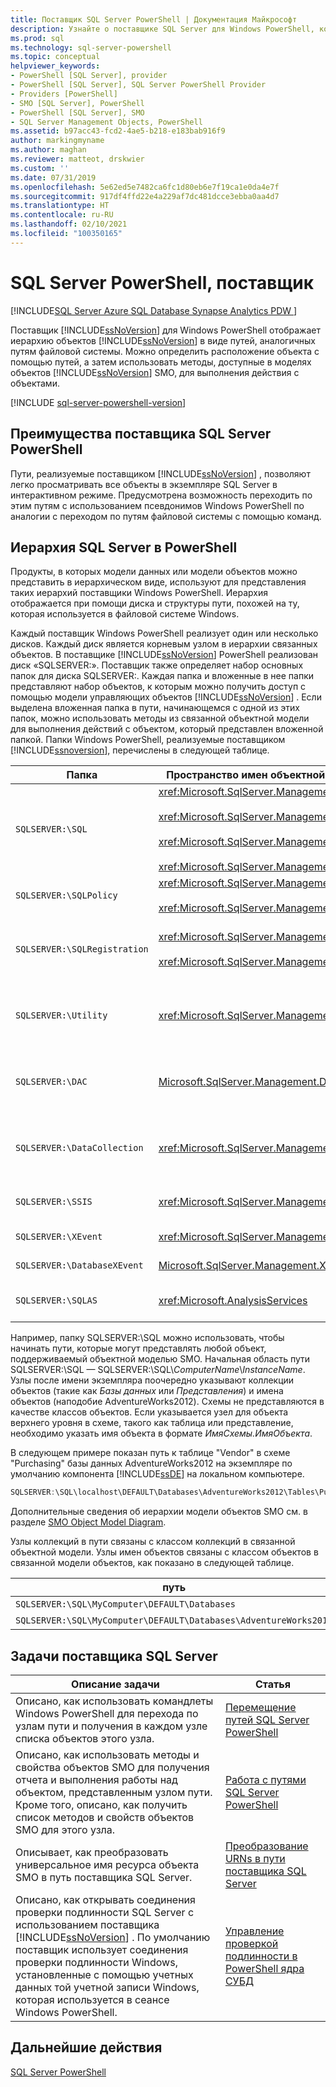 ```yaml
---
title: Поставщик SQL Server PowerShell | Документация Майкрософт
description: Узнайте о поставщике SQL Server для Windows PowerShell, который предоставляет доступ к объектам SQL Server с помощью путей, аналогичных путям файловой системы.
ms.prod: sql
ms.technology: sql-server-powershell
ms.topic: conceptual
helpviewer_keywords:
- PowerShell [SQL Server], provider
- PowerShell [SQL Server], SQL Server PowerShell Provider
- Providers [PowerShell]
- SMO [SQL Server], PowerShell
- PowerShell [SQL Server], SMO
- SQL Server Management Objects, PowerShell
ms.assetid: b97acc43-fcd2-4ae5-b218-e183bab916f9
author: markingmyname
ms.author: maghan
ms.reviewer: matteot, drskwier
ms.custom: ''
ms.date: 07/31/2019
ms.openlocfilehash: 5e62ed5e7482ca6fc1d80eb6e7f19ca1e0da4e7f
ms.sourcegitcommit: 917df4ffd22e4a229af7dc481dcce3ebba0aa4d7
ms.translationtype: HT
ms.contentlocale: ru-RU
ms.lasthandoff: 02/10/2021
ms.locfileid: "100350165"
---
```

# <a name="sql-server-powershell-provider"></a>SQL Server PowerShell, поставщик

[!INCLUDE[SQL Server Azure SQL Database Synapse Analytics PDW ](../includes/applies-to-version/sql-asdb-asdbmi-asa-pdw.md)]

Поставщик [!INCLUDE[ssNoVersion](../includes/ssnoversion-md.md)] для Windows PowerShell отображает иерархию объектов [!INCLUDE[ssNoVersion](../includes/ssnoversion-md.md)] в виде путей, аналогичных путям файловой системы. Можно определить расположение объекта с помощью путей, а затем использовать методы, доступные в моделях объектов [!INCLUDE[ssNoVersion](../includes/ssnoversion-md.md)] SMO, для выполнения действия с объектами.  

[!INCLUDE [sql-server-powershell-version](../includes/sql-server-powershell-version.md)]

## <a name="benefits-of-the-sql-server-powershell-provider"></a>Преимущества поставщика SQL Server PowerShell

Пути, реализуемые поставщиком [!INCLUDE[ssNoVersion](../includes/ssnoversion-md.md)] , позволяют легко просматривать все объекты в экземпляре SQL Server в интерактивном режиме. Предусмотрена возможность переходить по этим путям с использованием псевдонимов Windows PowerShell по аналогии с переходом по путям файловой системы с помощью команд.  
  
## <a name="the-sql-server-powershell-hierarchy"></a>Иерархия SQL Server в PowerShell

Продукты, в которых модели данных или модели объектов можно представить в иерархическом виде, используют для представления таких иерархий поставщики Windows PowerShell. Иерархия отображается при помощи диска и структуры пути, похожей на ту, которая используется в файловой системе Windows.  
  
 Каждый поставщик Windows PowerShell реализует один или несколько дисков. Каждый диск является корневым узлом в иерархии связанных объектов. В поставщике [!INCLUDE[ssNoVersion](../includes/ssnoversion-md.md)] PowerShell реализован диск «SQLSERVER:». Поставщик также определяет набор основных папок для диска SQLSERVER:. Каждая папка и вложенные в нее папки представляют набор объектов, к которым можно получить доступ с помощью модели управляющих объектов [!INCLUDE[ssNoVersion](../includes/ssnoversion-md.md)] . Если выделена вложенная папка в пути, начинающемся с одной из этих папок, можно использовать методы из связанной объектной модели для выполнения действий с объектом, который представлен вложенной папкой. Папки Windows PowerShell, реализуемые поставщиком [!INCLUDE[ssnoversion](../includes/ssnoversion-md.md)], перечислены в следующей таблице.  
  
|Папка|Пространство имен объектной модели SQL Server|Объекты|  
|------------|---------------------------------------|-------------|  
|`SQLSERVER:\SQL`|<xref:Microsoft.SqlServer.Management.Smo><br /><br /> <xref:Microsoft.SqlServer.Management.Smo.Agent><br /><br /> <xref:Microsoft.SqlServer.Management.Smo.Broker><br /><br /> <xref:Microsoft.SqlServer.Management.Smo.Mail>|Объекты базы данных, такие как таблицы, представления и хранимые процедуры.|  
|`SQLSERVER:\SQLPolicy`|<xref:Microsoft.SqlServer.Management.Dmf><br /><br /> <xref:Microsoft.SqlServer.Management.Facets>|Объекты управления на основе политик, такие как политики и аспекты.|  
|`SQLSERVER:\SQLRegistration`|<xref:Microsoft.SqlServer.Management.RegisteredServers><br /><br /> <xref:Microsoft.SqlServer.Management.Smo.RegSvrEnum>|Зарегистрированные объекты серверов, такие как группы серверов и зарегистрированные серверы.|  
|`SQLSERVER:\Utility`|<xref:Microsoft.SqlServer.Management.Utility>|Вспомогательные объекты, такие как управляемые экземпляры компонента [!INCLUDE[ssDE](../includes/ssde-md.md)].|  
|`SQLSERVER:\DAC`|[Microsoft.SqlServer.Management.Dac](/previous-versions/sql/sql-server-2012/ee212127(v=sql.110))|Объекты приложения уровня данных, такие как пакеты DAC, и операции, такие как развертывание DAC.|  
|`SQLSERVER:\DataCollection`|<xref:Microsoft.SqlServer.Management.Collector>|Объекты сборщика данных, такие как наборы элементов сбора и хранилища конфигураций.|  
|`SQLSERVER:\SSIS`|<xref:Microsoft.SqlServer.Management.IntegrationServices>|[!INCLUDE[ssISnoversion](../includes/ssisnoversion-md.md)] , как проекты, пакеты и среды.|  
|`SQLSERVER:\XEvent`|<xref:Microsoft.SqlServer.Management.XEvent>|Расширенные события SQL Server|
|`SQLSERVER:\DatabaseXEvent`|[Microsoft.SqlServer.Management.XEventDbScoped](/dotnet/api/microsoft.sqlserver.management.xeventdbscoped)|Расширенные события SQL Server|
|`SQLSERVER:\SQLAS`|<xref:Microsoft.AnalysisServices>|[!INCLUDE[ssASnoversion](../includes/ssasnoversion-md.md)] , такие как кубы, агрегаты и измерения.|  
  
 Например, папку SQLSERVER:\SQL можно использовать, чтобы начинать пути, которые могут представлять любой объект, поддерживаемый объектной моделью SMO. Начальная область пути SQLSERVER:\SQL — SQLSERVER:\SQL\\*ComputerName*\\*InstanceName*. Узлы после имени экземпляра поочередно указывают коллекции объектов (такие как *Базы данных* или *Представления*) и имена объектов (наподобие AdventureWorks2012). Схемы не представляются в качестве классов объектов. Если указывается узел для объекта верхнего уровня в схеме, такого как таблица или представление, необходимо указать имя объекта в формате *ИмяСхемы.ИмяОбъекта*.  
  
 В следующем примере показан путь к таблице "Vendor" в схеме "Purchasing" базы данных AdventureWorks2012 на экземпляре по умолчанию компонента [!INCLUDE[ssDE](../includes/ssde-md.md)] на локальном компьютере.  
  
```powershell
SQLSERVER:\SQL\localhost\DEFAULT\Databases\AdventureWorks2012\Tables\Purchasing.Vendor  
```
  
 Дополнительные сведения об иерархии модели объектов SMO см. в разделе [SMO Object Model Diagram](../relational-databases/server-management-objects-smo/smo-object-model-diagram.md).  
  
 Узлы коллекций в пути связаны с классом коллекций в связанной объектной модели. Узлы имен объектов связаны с классом объектов в связанной модели объектов, как показано в следующей таблице.  
  
|путь|Класс SMO|  
|----------|---------------|  
|`SQLSERVER:\SQL\MyComputer\DEFAULT\Databases`|<xref:Microsoft.SqlServer.Management.Smo.DatabaseCollection>|  
|`SQLSERVER:\SQL\MyComputer\DEFAULT\Databases\AdventureWorks2012`|<xref:Microsoft.SqlServer.Management.Smo.Database>|  
  
## <a name="sql-server-provider-tasks"></a>Задачи поставщика SQL Server  
  
|Описание задачи|Статья|  
|----------------------|-----------|  
|Описано, как использовать командлеты Windows PowerShell для перехода по узлам пути и получения в каждом узле списка объектов этого узла.|[Перемещение путей SQL Server PowerShell](navigate-sql-server-powershell-paths.md)|  
|Описано, как использовать методы и свойства объектов SMO для получения отчета и выполнения работы над объектом, представленным узлом пути. Кроме того, описано, как получить список методов и свойств объектов SMO для этого узла.|[Работа с путями SQL Server PowerShell](work-with-sql-server-powershell-paths.md)|  
|Описывает, как преобразовать универсальное имя ресурса объекта SMO в путь поставщика SQL Server.|[Преобразование URNs в пути поставщика SQL Server](/powershell/module/sqlserver/Convert-UrnToPath)|  
|Описано, как открывать соединения проверки подлинности SQL Server с использованием поставщика [!INCLUDE[ssNoVersion](../includes/ssnoversion-md.md)] . По умолчанию поставщик использует соединения проверки подлинности Windows, установленные с помощью учетных данных той учетной записи Windows, которая используется в сеансе Windows PowerShell.|[Управление проверкой подлинности в PowerShell ядра СУБД ](manage-authentication-in-database-engine-powershell.md)|  
  
## <a name="next-steps"></a>Дальнейшие действия

[SQL Server PowerShell](sql-server-powershell.md)